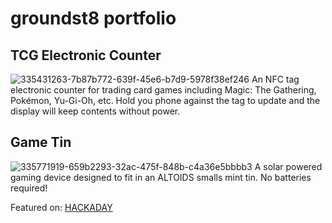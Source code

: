 # groundst8 portfolio

## TCG Electronic Counter
![335431263-7b87b772-639f-45e6-b7d9-5978f38ef246](https://github.com/groundst8/.github/assets/53413353/2d9244e2-4d02-4486-a705-bd0950217722)
An NFC tag electronic counter for trading card games including Magic: The Gathering, Pokémon, Yu-Gi-Oh, etc. Hold you phone against the tag to update and the display will keep contents without power.

## Game Tin
![335771919-659b2293-32ac-475f-848b-c4a36e5bbbb3](https://github.com/groundst8/.github/assets/53413353/0c4c2e52-6f36-4a3d-b48f-418c068fd685)
A solar powered gaming device designed to fit in an ALTOIDS smalls mint tin. No batteries required!

Featured on:
[HACKADAY](https://hackaday.com/2014/10/16/game-tin-handheld-games-with-no-batteries/)
